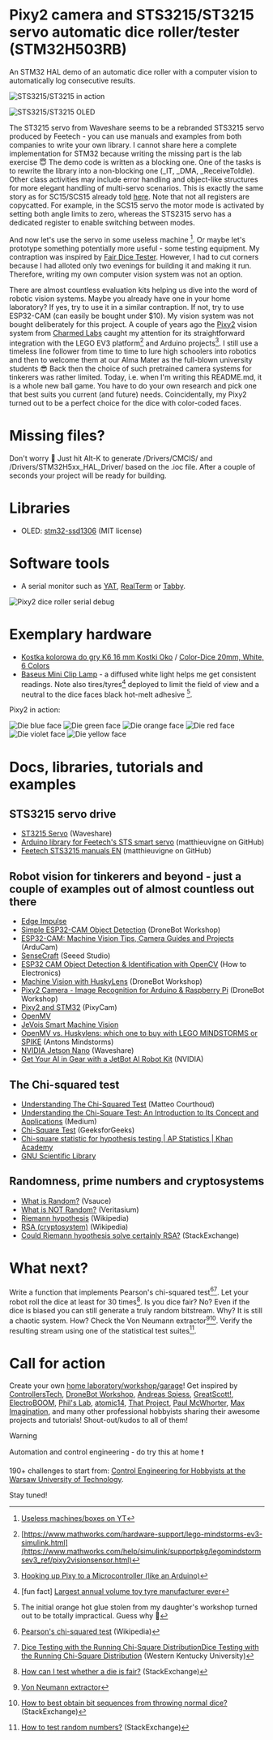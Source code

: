 # Pixy2 camera and STS3215/ST3215 servo automatic dice roller/tester (STM32H503RB)
An STM32 HAL demo of an automatic dice roller with a computer vision to automatically log consecutive results.

![STS3215/ST3215 in action](/Assets/Images/pixy2_dice_roller_in_action.jpg)

![STS3215/ST3215 OLED](/Assets/Images/pixy2_dice_roller_oled.jpg)

The ST3215 servo from Waveshare seems to be a rebranded STS3215 servo produced by Feetech - you can use manuals and examples from both companies to write your own library. I cannot share here a complete implementation for STM32 because writing the missing part is the lab exercise :innocent: The demo code is written as a blocking one. One of the tasks is to rewrite the library into a non-blocking one (_IT, _DMA, _ReceiveToIdle). Other class activities may include error handling and object-like structures for more elegant handling of multi-servo scenarios. This is exactly the same story as for SC15/SCS15 already told [here](https://github.com/ufnalski/scs15_servo_half_duplex_l432kc). Note that not all registers are copycatted. For example, in the SCS15 servo the motor mode is activated by setting both angle limits to zero, whereas the STS2315 servo has a dedicated register to enable switching between modes.

And now let's use the servo in some useless machine [^1]. Or maybe let's prototype something potentially more useful - some testing equipment. My contraption was inspired by [Fair Dice Tester](https://gerry-chen.com/projects/fairdicetester/). However, I had to cut corners because I had alloted only two evenings for building it and making it run. Therefore, writing my own computer vision system was not an option.

There are almost countless evaluation kits helping us dive into the word of robotic vision systems. Maybe you already have one in your home laboratory? If yes, try to use it in a similar contraption. If not, try to use ESP32-CAM (can easily be bought under $10). My vision system was not bought deliberately for this project. A couple of years ago the [Pixy2](https://pixycam.com/pixy2/) vision system from [Charmed Labs](https://charmedlabs.com/default/about/) caught my attention for its straightforward integration with the LEGO EV3 platform[^2] and Arduino projects[^3]. I still use a timeless line follower from time to time to lure high schoolers into robotics and then to welcome them at our Alma Mater as the full-blown university students :sunglasses: Back then the choice of such pretrained camera systems for tinkerers was rather limited. Today, i.e. when I'm writing this README.md, it is a whole new ball game. You have to do your own research and pick one that best suits you current (and future) needs. Coincidentally, my Pixy2 turned out to be a perfect choice for the dice with color-coded faces.

[^1]: [Useless machines/boxes on YT](https://www.youtube.com/results?search_query=useless+machine)
[^2]: [https://www.mathworks.com/hardware-support/lego-mindstorms-ev3-simulink.html](https://www.mathworks.com/help/simulink/supportpkg/legomindstormsev3_ref/pixy2visionsensor.html)
[^3]: [Hooking up Pixy to a Microcontroller (like an Arduino)](https://docs.pixycam.com/wiki/doku.php?id=wiki:v1:hooking_up_pixy_to_a_microcontroller_-28like_an_arduino-29)

# Missing files?
Don't worry :slightly_smiling_face: Just hit Alt-K to generate /Drivers/CMCIS/ and /Drivers/STM32H5xx_HAL_Driver/ based on the .ioc file. After a couple of seconds your project will be ready for building.

# Libraries
* OLED: [stm32-ssd1306](https://github.com/afiskon/stm32-ssd1306) (MIT license)

# Software tools
* A serial monitor such as [YAT](https://sourceforge.net/projects/y-a-terminal/), [RealTerm](https://sourceforge.net/projects/realterm/) or [Tabby](https://tabby.sh/).

![Pixy2 dice roller serial debug](/Assets/Images/pixy2_dice_roller_debug.JPG)

# Exemplary hardware
* [Kostka kolorowa do gry K6 16 mm Kostki Oko](https://allegro.pl/oferta/kostka-kolorowa-do-gry-k6-16-mm-kostki-oko-11627761577) / [Color-Dice 20mm, White, 6 Colors](https://bartlshop.de/en/color-dice-20mm-white-6-p3677/)
* [Baseus Mini Clip Lamp](https://e-baseus.com/product-pol-3049-Baseus-Mini-Clip-Lamp-Lampka-bezprzewodowa-LED-na-klips.html) - a diffused white light helps me get consistent readings. Note also tires/tyres[^4] deployed to limit the field of view and a neutral to the dice faces black hot-melt adhesive [^5].

Pixy2 in action:

![Die blue face](/Assets/Images/blue_face.jpg)
![Die green face](/Assets/Images/green_face.jpg)
![Die orange face](/Assets/Images/orange_face.jpg)
![Die red face](/Assets/Images/red_face.jpg)
![Die violet face](/Assets/Images/violet_face.jpg)
![Die yellow face](/Assets/Images/yellow_face.jpg)

[^4]: [fun fact] [Largest annual volume toy tyre manufacturer ever](https://www.guinnessworldrecords.com/world-records/100909-largest-tyre-manufacture-per-annum)
[^5]: The initial orange hot glue stolen from my daughter's workshop turned out to be totally impractical. Guess why :slightly_smiling_face:

# Docs, libraries, tutorials and examples
## STS3215 servo drive
* [ST3215 Servo](https://www.waveshare.com/wiki/ST3215_Servo) (Waveshare)
* [Arduino library for Feetech's STS smart servo](https://github.com/matthieuvigne/STS_servos) (matthieuvigne on GitHub)
* [Feetech STS3215 manuals EN](https://github.com/matthieuvigne/STS_servos/tree/main/extras) (matthieuvigne on GitHub)

## Robot vision for tinkerers and beyond - just a couple of examples out of almost countless out there
* [Edge Impulse](https://edgeimpulse.com/)
* [Simple ESP32-CAM Object Detection](https://www.youtube.com/watch?v=HDRvZ_BYd08) (DroneBot Workshop)
* [ESP32-CAM: Machine Vision Tips, Camera Guides and Projects](https://www.arducam.com/esp32-machine-vision-learning-guide/) (ArduCam)
* [SenseCraft](https://sensecraft.seeed.cc/) (Seeed Studio)
* [ESP32 CAM Object Detection & Identification with OpenCV](https://how2electronics.com/esp32-cam-based-object-detection-identification-with-opencv/) (How to Electronics)
* [Machine Vision with HuskyLens](https://www.youtube.com/watch?v=E140gPLPz4A) (DroneBot Workshop)
* [Pixy2 Camera - Image Recognition for Arduino & Raspberry Pi](https://www.youtube.com/watch?v=391dXDjqzXA) (DroneBot Workshop)
* [Pixy2 and STM32](https://docs.pixycam.com/wiki/doku.php?id=wiki:v2:porting_guide) (PixyCam)
* [OpenMV](https://openmv.io/)
* [JeVois Smart Machine Vision](https://www.jevoisinc.com/)
* [OpenMV vs. Huskylens: which one to buy with LEGO MINDSTORMS or SPIKE](https://www.youtube.com/watch?v=vYGV4TNVVfw) (Antons Mindstorms)
* [NVIDIA Jetson Nano](https://www.waveshare.com/product/ai/boards-kits/jetson-nano.htm) (Waveshare)
* [Get Your AI in Gear with a JetBot AI Robot Kit](https://www.nvidia.com/en-us/autonomous-machines/embedded-systems/jetbot-ai-robot-kit/) (NVIDIA)

## The Chi-squared test
* [Understanding The Chi-Squared Test](https://matteocourthoud.github.io/post/chisquared/) (Matteo Courthoud)
* [Understanding the Chi-Square Test: An Introduction to Its Concept and Applications](https://medium.com/@anishnama20/understanding-the-chi-square-test-an-introduction-to-its-concept-and-applications-9c9009ddb38) (Medium)
* [Chi-Square Test](https://www.geeksforgeeks.org/chi-square-test/) (GeeksforGeeks)
* [Chi-square statistic for hypothesis testing | AP Statistics | Khan Academy](https://www.youtube.com/watch?v=jABsbNBPXIk)
* [GNU Scientific Library](https://www.gnu.org/software/gsl/doc/html/)

## Randomness, prime numbers and cryptosystems
* [What is Random?](https://www.youtube.com/watch?v=9rIy0xY99a0) (Vsauce)
* [What is NOT Random?](https://www.youtube.com/watch?v=sMb00lz-IfE) (Veritasium)
* [Riemann hypothesis](https://en.wikipedia.org/wiki/Riemann_hypothesis) (Wikipedia)
* [RSA (cryptosystem)](https://en.wikipedia.org/wiki/RSA_(cryptosystem)) (Wikipedia)
* [Could Riemann hypothesis solve certainly RSA?](https://crypto.stackexchange.com/questions/31024/could-riemann-hypothesis-solve-certainly-rsa) (StackExchange)


# What next?
Write a function that implements Pearson's chi-squared test[^6][^7]. Let your robot roll the dice at least for 30 times[^8]. Is you dice fair? No? Even if the dice is biased you can still generate a truly random bitstream. Why? It is still a chaotic system. How? Check the Von Neumann extractor[^9][^10]. Verify the resulting stream using one of the statistical test suites[^11].

[^6]: [Pearson's chi-squared test](https://en.wikipedia.org/wiki/Pearson%27s_chi-squared_test) (Wikipedia)
[^7]: [Dice Testing with the Running Chi-Square DistributionDice Testing with the Running Chi-Square Distribution](https://digitalcommons.wku.edu/cgi/viewcontent.cgi?article=1006&context=seas_faculty_pubs) (Western Kentucky University)
[^8]: [How can I test whether a die is fair?](https://rpg.stackexchange.com/questions/70802/how-can-i-test-whether-a-die-is-fair) (StackExchange)
[^9]: [Von Neumann extractor](https://prefetch.eu/know/concept/von-neumann-extractor/)
[^10]: [How to best obtain bit sequences from throwing normal dice?](https://crypto.stackexchange.com/questions/6175/how-to-best-obtain-bit-sequences-from-throwing-normal-dice) (StackExchange)
[^11]: [How to test random numbers?](https://stackoverflow.com/questions/778718/how-to-test-random-numbers) (StackExchange)

# Call for action
Create your own [home laboratory/workshop/garage](http://ufnalski.edu.pl/control_engineering_for_hobbyists/2024_dzien_otwarty_we/Dzien_Otwarty_WE_2024_Control_Engineering_for_Hobbyists.pdf)! Get inspired by [ControllersTech](https://www.youtube.com/@ControllersTech), [DroneBot Workshop](https://www.youtube.com/@Dronebotworkshop), [Andreas Spiess](https://www.youtube.com/@AndreasSpiess), [GreatScott!](https://www.youtube.com/@greatscottlab), [ElectroBOOM](https://www.youtube.com/@ElectroBOOM), [Phil's Lab](https://www.youtube.com/@PhilsLab), [atomic14](https://www.youtube.com/@atomic14), [That Project](https://www.youtube.com/@ThatProject), [Paul McWhorter](https://www.youtube.com/@paulmcwhorter), [Max Imagination](https://www.youtube.com/@MaxImagination), and many other professional hobbyists sharing their awesome projects and tutorials! Shout-out/kudos to all of them!

> [!WARNING]
> Automation and control engineering - do try this at home :exclamation:

190+ challenges to start from: [Control Engineering for Hobbyists at the Warsaw University of Technology](http://ufnalski.edu.pl/control_engineering_for_hobbyists/Control_Engineering_for_Hobbyists_list_of_challenges.pdf).

Stay tuned!
